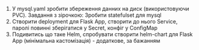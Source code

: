 1. У mysql.yaml зробити збереження данних на диск (використовуючи PVC). Завдання з зірочкою: Зробити statefulset для mysql
2. Створити deployment для Flask App, створити до нього Service, паролі повинні зберігатися у Secret, конфіг у ConfigMap
3. Подивитись що таке Helm, спробувати створити helm-chart для Flask App (мінімальна кастомізація) - додаткове, за бажанням